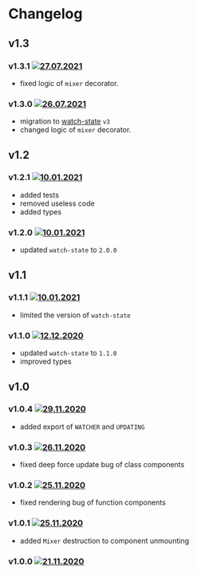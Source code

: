 # Changelog
## v1.3
### v1.3.1 [![27.07.2021](https://img.shields.io/date/1627404382)](https://github.com/d8corp/watch-state-react/tree/v1.3.1)
- fixed logic of `mixer` decorator.

### v1.3.0 [![26.07.2021](https://img.shields.io/date/1627317332)](https://github.com/d8corp/watch-state-react/tree/v1.3.0)
- migration to [watch-state](https://www.npmjs.com/package/watch-state) `v3`
- changed logic of `mixer` decorator.

## v1.2
### v1.2.1 [![10.01.2021](https://img.shields.io/date/1610804101)](https://github.com/d8corp/watch-state-react/tree/v1.2.1)
- added tests
- removed useless code
- added types

### v1.2.0 [![10.01.2021](https://img.shields.io/date/1610305647)](https://github.com/d8corp/watch-state-react/tree/v1.2.0)
- updated `watch-state` to `2.0.0`

## v1.1
### v1.1.1 [![10.01.2021](https://img.shields.io/date/1610280370)](https://github.com/d8corp/watch-state-react/tree/v1.1.1)
- limited the version of `watch-state`

### v1.1.0 [![12.12.2020](https://img.shields.io/date/1607795831)](https://github.com/d8corp/watch-state-react/tree/v1.1.0)
- updated `watch-state` to `1.1.0`
- improved types

## v1.0
### v1.0.4 [![29.11.2020](https://img.shields.io/date/1606680398)](https://github.com/d8corp/watch-state-react/tree/v1.0.4)
- added export of `WATCHER` and `UPDATING`

### v1.0.3 [![26.11.2020](https://img.shields.io/date/1606417785)](https://github.com/d8corp/watch-state-react/tree/v1.0.3)
- fixed deep force update bug of class components

### v1.0.2 [![25.11.2020](https://img.shields.io/date/1606316715)](https://github.com/d8corp/watch-state-react/tree/v1.0.2)
- fixed rendering bug of function components

### v1.0.1 [![25.11.2020](https://img.shields.io/date/1606251673)](https://github.com/d8corp/watch-state-react/tree/v1.0.1)
- added `Mixer` destruction to component unmounting

### v1.0.0 [![21.11.2020](https://img.shields.io/date/1605951819)](https://github.com/d8corp/watch-state-react/tree/v1.0.0)
